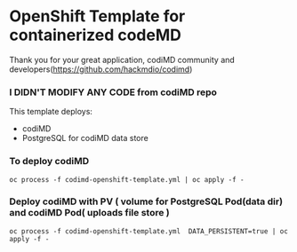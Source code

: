 # OpenShift Template for containerized codeMD

Thank you for your great application, codiMD community and developers(https://github.com/hackmdio/codimd)

### I DIDN'T MODIFY ANY CODE from codiMD repo


This template deploys:
- codiMD
- PostgreSQL for codiMD data store

### To deploy codiMD

```
oc process -f codimd-openshift-template.yml | oc apply -f -
```

### Deploy codiMD with PV ( volume for PostgreSQL Pod(data dir) and codiMD Pod( uploads file store )

```
oc process -f codimd-openshift-template.yml  DATA_PERSISTENT=true | oc apply -f -
```
